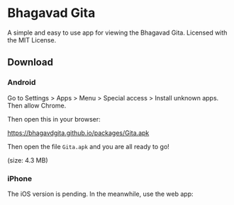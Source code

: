 # Bhagavad Gita
A simple and easy to use app for viewing the Bhagavad Gita. Licensed with the MIT License.

## Download

### Android

Go to Settings > Apps > Menu > Special access > Install unknown apps.
Then allow Chrome.

Then open this in your browser:

https://bhagavdgita.github.io/packages/Gita.apk

Then open the file `Gita.apk` and you are all ready to go!

(size: 4.3 MB)

### iPhone

The iOS version is pending. In the meanwhile, use the web app:
